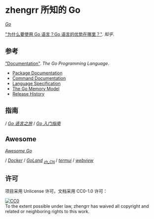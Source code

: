 # zhengrr 所知的 Go

[*Go*](https://golang.org "2009")

["为什么要使用 Go 语言？Go 语言的优势在哪里？"](https://zhihu.com/question/21409296). *知乎*.

## 参考

["Documentation"](https://golang.org/doc/). *The Go Programming Language*.
*   [Package Documentation](https://golang.org/pkg/)
*   [Command Documentation](https://golang.org/doc/cmd)
*   [Language Specification](https://golang.org/ref/spec)
*   [The Go Memory Model](https://golang.org/ref/mem)
*   [Release History](https://golang.org/doc/devel/release.html)

## 指南

/ [*Go 语言之旅*](https://tour.go-zh.org/list)
/ [*Go 入门指南*](https://github.com/Unknwon/the-way-to-go_ZH_CN)

## Awesome

[*Awesome Go*](https://github.com/avelino/awesome-go)

/ [*Docker*](https://docker.com)
/ [*GoLand*](https://jetbrains.com/go/) <sub>
    [*zh_CN*](https://github.com/pingfangx/jetbrains-in-chinese/tree/master/GoLand) </sub>
/ [*termui*](https://github.com/gizak/termui)
/ [*webview*](https://github.com/zserge/webview)

## 许可

项目采用 Unlicense 许可，文档采用 CC0-1.0 许可：

<p xmlns:dct="https://purl.org/dc/terms/">
  <a rel="license"
     href="https://creativecommons.org/publicdomain/zero/1.0/">
    <img src="https://licensebuttons.net/p/zero/1.0/88x31.png" style="border-style: none;" alt="CC0" />
  </a>
  <br />
  To the extent possible under law,
  <span resource="[_:publisher]" rel="dct:publisher">
    <span property="dct:title">zhengrr</span></span>
  has waived all copyright and related or neighboring rights to this work.
</p>
